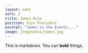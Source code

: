 ```yaml
---
layout: exec
sort: 2
title: James Rule
position: Vice President
excerpt: "James is the Events...."
image: /img/execs/james.jpg
---
```


This is markdown. You can **bold** things.